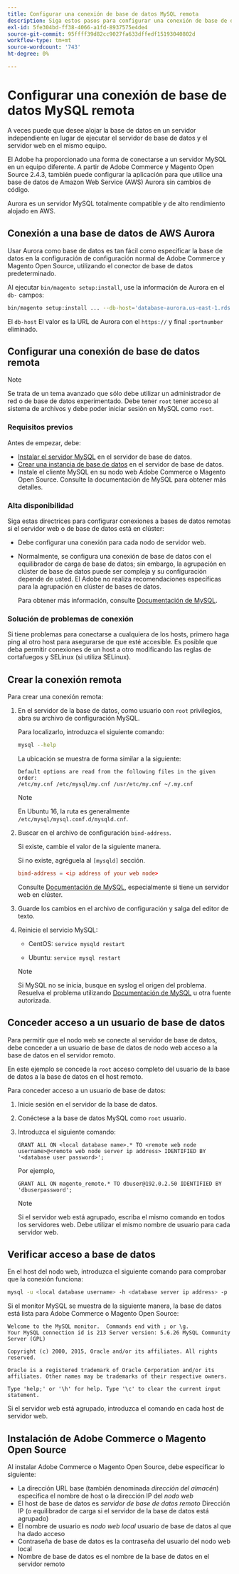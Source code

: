 ```yaml
---
title: Configurar una conexión de base de datos MySQL remota
description: Siga estos pasos para configurar una conexión de base de datos remota para instalaciones locales de Adobe Commerce y Magento Open Source.
exl-id: 5fe304bd-ff38-4066-a1fd-8937575e4de4
source-git-commit: 95ffff39d82cc9027fa633dffedf15193040802d
workflow-type: tm+mt
source-wordcount: '743'
ht-degree: 0%

---
```


# Configurar una conexión de base de datos MySQL remota

A veces puede que desee alojar la base de datos en un servidor independiente en lugar de ejecutar el servidor de base de datos y el servidor web en el mismo equipo.

El Adobe ha proporcionado una forma de conectarse a un servidor MySQL en un equipo diferente. A partir de Adobe Commerce y Magento Open Source 2.4.3, también puede configurar la aplicación para que utilice una base de datos de Amazon Web Service (AWS) Aurora sin cambios de código.

Aurora es un servidor MySQL totalmente compatible y de alto rendimiento alojado en AWS.

## Conexión a una base de datos de AWS Aurora

Usar Aurora como base de datos es tan fácil como especificar la base de datos en la configuración de configuración normal de Adobe Commerce y Magento Open Source, utilizando el conector de base de datos predeterminado.

Al ejecutar `bin/magento setup:install`, use la información de Aurora en el `db-` campos:

```bash
bin/magento setup:install ... --db-host='database-aurora.us-east-1.rds.amazonaws.com' --db-name='magento2' --db-user='username' --db-password='password' ...
```

El `db-host` El valor es la URL de Aurora con el `https://` y final `:portnumber`  eliminado.

## Configurar una conexión de base de datos remota

>[!NOTE]
>
>Se trata de un tema avanzado que sólo debe utilizar un administrador de red o de base de datos experimentado. Debe tener `root` tener acceso al sistema de archivos y debe poder iniciar sesión en MySQL como `root`.

### Requisitos previos

Antes de empezar, debe:

* [Instalar el servidor MySQL](mysql.md) en el servidor de base de datos.
* [Crear una instancia de base de datos](mysql.md#configuring-the-database-instance) en el servidor de base de datos.
* Instale el cliente MySQL en su nodo web Adobe Commerce o Magento Open Source. Consulte la documentación de MySQL para obtener más detalles.

### Alta disponibilidad

Siga estas directrices para configurar conexiones a bases de datos remotas si el servidor web o de base de datos está en clúster:

* Debe configurar una conexión para cada nodo de servidor web.
* Normalmente, se configura una conexión de base de datos con el equilibrador de carga de base de datos; sin embargo, la agrupación en clúster de base de datos puede ser compleja y su configuración depende de usted. El Adobe no realiza recomendaciones específicas para la agrupación en clúster de bases de datos.

  Para obtener más información, consulte [Documentación de MySQL](https://dev.mysql.com/doc/refman/5.6/en/mysql-cluster.html).

### Solución de problemas de conexión

Si tiene problemas para conectarse a cualquiera de los hosts, primero haga ping al otro host para asegurarse de que esté accesible. Es posible que deba permitir conexiones de un host a otro modificando las reglas de cortafuegos y SELinux (si utiliza SELinux).

## Crear la conexión remota

Para crear una conexión remota:

1. En el servidor de la base de datos, como usuario con `root` privilegios, abra su archivo de configuración MySQL.

   Para localizarlo, introduzca el siguiente comando:

   ```bash
   mysql --help
   ```

   La ubicación se muestra de forma similar a la siguiente:

   ```terminal
   Default options are read from the following files in the given order:
   /etc/my.cnf /etc/mysql/my.cnf /usr/etc/my.cnf ~/.my.cnf
   ```

   >[!NOTE]
   >
   >En Ubuntu 16, la ruta es generalmente `/etc/mysql/mysql.conf.d/mysqld.cnf`.

1. Buscar en el archivo de configuración `bind-address`.

   Si existe, cambie el valor de la siguiente manera.

   Si no existe, agréguela al `[mysqld]` sección.

   ```conf
   bind-address = <ip address of your web node>
   ```

   Consulte [Documentación de MySQL](https://dev.mysql.com/doc/refman/5.6/en/server-options.html), especialmente si tiene un servidor web en clúster.

1. Guarde los cambios en el archivo de configuración y salga del editor de texto.
1. Reinicie el servicio MySQL:

   * CentOS: `service mysqld restart`

   * Ubuntu: `service mysql restart`

   >[!NOTE]
   >
   >Si MySQL no se inicia, busque en syslog el origen del problema. Resuelva el problema utilizando [Documentación de MySQL](https://dev.mysql.com/doc/refman/5.6/en/server-options.html#option_mysqld_bind-address) u otra fuente autorizada.

## Conceder acceso a un usuario de base de datos

Para permitir que el nodo web se conecte al servidor de base de datos, debe conceder a un usuario de base de datos de nodo web acceso a la base de datos en el servidor remoto.

En este ejemplo se concede la `root` acceso completo del usuario de la base de datos a la base de datos en el host remoto.

Para conceder acceso a un usuario de base de datos:

1. Inicie sesión en el servidor de la base de datos.
1. Conéctese a la base de datos MySQL como `root` usuario.
1. Introduzca el siguiente comando:

   ```shell
   GRANT ALL ON <local database name>.* TO <remote web node username>@<remote web node server ip address> IDENTIFIED BY '<database user password>';
   ```

   Por ejemplo,

   ```shell
   GRANT ALL ON magento_remote.* TO dbuser@192.0.2.50 IDENTIFIED BY 'dbuserpassword';
   ```

   >[!NOTE]
   >
   >Si el servidor web está agrupado, escriba el mismo comando en todos los servidores web. Debe utilizar el mismo nombre de usuario para cada servidor web.

## Verificar acceso a base de datos

En el host del nodo web, introduzca el siguiente comando para comprobar que la conexión funciona:

```bash
mysql -u <local database username> -h <database server ip address> -p
```

Si el monitor MySQL se muestra de la siguiente manera, la base de datos está lista para Adobe Commerce o Magento Open Source:

```terminal
Welcome to the MySQL monitor.  Commands end with ; or \g.
Your MySQL connection id is 213 Server version: 5.6.26 MySQL Community Server (GPL)

Copyright (c) 2000, 2015, Oracle and/or its affiliates. All rights reserved.

Oracle is a registered trademark of Oracle Corporation and/or its affiliates. Other names may be trademarks of their respective owners.

Type 'help;' or '\h' for help. Type '\c' to clear the current input statement.
```

Si el servidor web está agrupado, introduzca el comando en cada host de servidor web.

## Instalación de Adobe Commerce o Magento Open Source

Al instalar Adobe Commerce o Magento Open Source, debe especificar lo siguiente:

* La dirección URL base (también denominada *dirección del almacén*) especifica el nombre de host o la dirección IP del *nodo web*
* El host de base de datos es *servidor de base de datos remoto* Dirección IP (o equilibrador de carga si el servidor de la base de datos está agrupado)
* El nombre de usuario es *nodo web local* usuario de base de datos al que ha dado acceso
* Contraseña de base de datos es la contraseña del usuario del nodo web local
* Nombre de base de datos es el nombre de la base de datos en el servidor remoto
